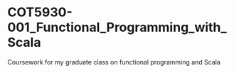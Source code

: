 # COT5930-001_Functional_Programming_with_Scala
Coursework for my graduate class on functional programming and Scala
